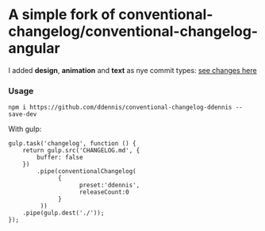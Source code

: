 # A simple fork of conventional-changelog/conventional-changelog-angular

I added **design**, **animation** and **text** as nye commit types: [see changes here](https://github.com/ddennis/conventional-changelog-ddennis/commit/fa2796a1f4b0e237262b106566d11c959ba8274e)  

### Usage
    npm i https://github.com/ddennis/conventional-changelog-ddennis --save-dev
    

    
With gulp:

    gulp.task('changelog', function () {
        return gulp.src('CHANGELOG.md', {
            buffer: false
        })
            .pipe(conventionalChangelog(
                  {
                        preset:'ddennis',
                        releaseCount:0
                  }
             ))
        .pipe(gulp.dest('./'));
    });

